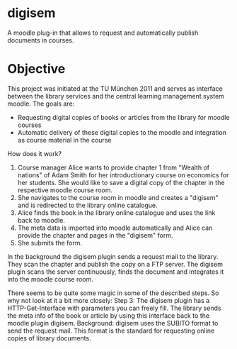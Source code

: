 digisem
=======

A moodle plug-in that allows to request and automatically publish documents in courses. 

Objective
=====
This project was initiated at the TU München 2011 and serves as interface between the library services and the central learning management system moodle. 
The goals are:
<ul>
<li>Requesting digital copies of books or articles from the library for moodle courses</li>
<li>Automatic delivery of these digital copies to the moodle and integration as course material in the course</li>
</ul>

How does it work? 
<ol>
<li>Course manager Alice wants to provide chapter 1 from "Wealth of nations" of Adam Smith for her introductionary course on economics for her students. She would like to save a digital copy of the chapter in the respective moodle course room. </li>
<li>She navigates to the course room in moodle and creates a "digisem" and is redirected to the library online catalogue. </li>
<li>Alice finds the book in the library online catalogue and uses the link back to moodle. </li>
<li>The meta data is imported into moodle automatically and Alice can provide the chapter and pages in the "digisem" form. </li>
<li>She submits the form. </li>
</ol>

In the background the digisem plugin sends a request mail to the library. They scan the chapter and publish the copy on a FTP server. The digisem plugin scans the server continuously, finds the document and integrates it into the moodle course room. 

There seems to be quite some magic in some of the described steps. So why not look at it a bit more closely:
Step 3: The digisem plugin has a HTTP-Get-Interface with parameters you can freely fill. The library sends the meta info of the book or article by using this interface back to the moodle plugin digisem. 
Background: digisem uses the SUBITO format to send the request mail. This format is the standard for requesting online copies of library documents. 
